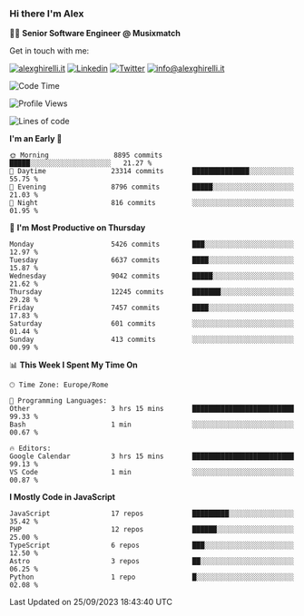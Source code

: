### Hi there I'm Alex

👨‍💻 __Senior Software Engineer @ Musixmatch__

Get in touch with me:

[![alexghirelli.it](https://img.shields.io/static/v1?label=1gh.dev&message=%20&color=red&logo=&style=flat-square&logoColor=white)](https://1gh.dev/)
[![Linkedin](https://img.shields.io/static/v1?label=Linkedin&message=%20&color=blue&logo=Linkedin&style=flat-square&logoColor=white)](https://linkedin.com/in/alexghirelli)
[![Twitter](https://img.shields.io/static/v1?label=Twitter&message=%20&color=blue&logo=Twitter&style=flat-square&logoColor=white)](https://twitter.com/alexGhirelli)
[![info@alexghirelli.it](https://img.shields.io/static/v1?label=info@alexghirelli.it&message=%20&color=red&logo=gmail&style=flat-square&logoColor=white)](mailto:info@alexghirelli.it)

<!--START_SECTION:waka-->
![Code Time](http://img.shields.io/badge/Code%20Time-7%2C569%20hrs%2032%20mins-blue)

![Profile Views](http://img.shields.io/badge/Profile%20Views-0-blue)

![Lines of code](https://img.shields.io/badge/From%20Hello%20World%20I%27ve%20Written-108.9%20million%20lines%20of%20code-blue)

**I'm an Early 🐤** 

```text
🌞 Morning                8895 commits        █████░░░░░░░░░░░░░░░░░░░░   21.27 % 
🌆 Daytime                23314 commits       ██████████████░░░░░░░░░░░   55.75 % 
🌃 Evening                8796 commits        █████░░░░░░░░░░░░░░░░░░░░   21.03 % 
🌙 Night                  816 commits         ░░░░░░░░░░░░░░░░░░░░░░░░░   01.95 % 
```
📅 **I'm Most Productive on Thursday** 

```text
Monday                   5426 commits        ███░░░░░░░░░░░░░░░░░░░░░░   12.97 % 
Tuesday                  6637 commits        ████░░░░░░░░░░░░░░░░░░░░░   15.87 % 
Wednesday                9042 commits        █████░░░░░░░░░░░░░░░░░░░░   21.62 % 
Thursday                 12245 commits       ███████░░░░░░░░░░░░░░░░░░   29.28 % 
Friday                   7457 commits        ████░░░░░░░░░░░░░░░░░░░░░   17.83 % 
Saturday                 601 commits         ░░░░░░░░░░░░░░░░░░░░░░░░░   01.44 % 
Sunday                   413 commits         ░░░░░░░░░░░░░░░░░░░░░░░░░   00.99 % 
```


📊 **This Week I Spent My Time On** 

```text
🕑︎ Time Zone: Europe/Rome

💬 Programming Languages: 
Other                    3 hrs 15 mins       █████████████████████████   99.33 % 
Bash                     1 min               ░░░░░░░░░░░░░░░░░░░░░░░░░   00.67 % 

🔥 Editors: 
Google Calendar          3 hrs 15 mins       █████████████████████████   99.13 % 
VS Code                  1 min               ░░░░░░░░░░░░░░░░░░░░░░░░░   00.87 % 
```

**I Mostly Code in JavaScript** 

```text
JavaScript               17 repos            █████████░░░░░░░░░░░░░░░░   35.42 % 
PHP                      12 repos            ██████░░░░░░░░░░░░░░░░░░░   25.00 % 
TypeScript               6 repos             ███░░░░░░░░░░░░░░░░░░░░░░   12.50 % 
Astro                    3 repos             ██░░░░░░░░░░░░░░░░░░░░░░░   06.25 % 
Python                   1 repo              █░░░░░░░░░░░░░░░░░░░░░░░░   02.08 % 
```




 Last Updated on 25/09/2023 18:43:40 UTC
<!--END_SECTION:waka-->

